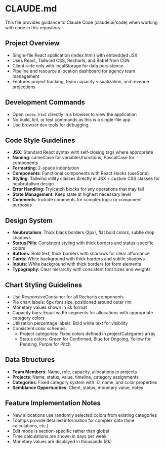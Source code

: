 # CLAUDE.md

This file provides guidance to Claude Code (claude.ai/code) when working with code in this repository.

## Project Overview
- Single-file React application (index.html) with embedded JSX
- Uses React, Tailwind CSS, Recharts, and Babel from CDN
- Client-side only with localStorage for data persistence
- Pipeline and resource allocation dashboard for agency team management
- Features project tracking, team capacity visualization, and revenue projections

## Development Commands
- Open `index.html` directly in a browser to view the application
- No build, lint, or test commands as this is a single-file app
- Use browser dev tools for debugging

## Code Style Guidelines
- **JSX**: Standard React syntax with self-closing tags where appropriate
- **Naming**: camelCase for variables/functions, PascalCase for components
- **Formatting**: 2-space indentation
- **Components**: Functional components with React Hooks (useState)
- **Styling**: Tailwind utility classes directly in JSX + custom CSS classes for neubrutalism design
- **Error Handling**: Try/catch blocks for any operations that may fail
- **State Management**: Keep state at highest necessary level
- **Comments**: Include comments for complex logic or component purposes

## Design System
- **Neubrutalism**: Thick black borders (2px), flat bold colors, subtle drop shadows
- **Status Pills**: Consistent styling with thick borders and status-specific colors
- **Buttons**: Bold text, thick borders with shadows for clear affordance
- **Cards**: White background with thick borders and subtle shadows
- **Inputs**: White background with thick borders for form elements
- **Typography**: Clear hierarchy with consistent font sizes and weights

## Chart Styling Guidelines
- Use ResponsiveContainer for all Recharts components
- Pie chart labels: 6px font size, positioned around outer rim
- Monetary values shown in £k format
- Capacity bars: Equal width segments for allocations with appropriate category colors
- Utilization percentage labels: Bold white text for visibility
- Consistent color schemes:
  - Project categories: Fixed colors defined in projectCategories array
  - Status colors: Green for Confirmed, Blue for Ongoing, Yellow for Pending, Purple for Pitch

## Data Structures
- **Team Members**: Name, role, capacity, allocations to projects
- **Projects**: Name, status, value, timeline, category assignments
- **Categories**: Fixed category system with ID, name, and color properties
- **Semblance Opportunities**: Client, status, monetary value, notes

## Feature Implementation Notes
- New allocations use randomly selected colors from existing categories
- Tooltips provide detailed information for complex data (time calculations, etc.)
- Edit mode is section-specific rather than global
- Time calculations are shown in days per week
- Monetary values are displayed in thousands (£k)